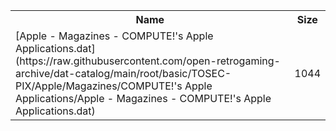<table>
<tr><th>Name</th><th>Size</th></tr>
<tr><td>[Apple - Magazines - COMPUTE!'s Apple Applications.dat](https://raw.githubusercontent.com/open-retrogaming-archive/dat-catalog/main/root/basic/TOSEC-PIX/Apple/Magazines/COMPUTE!'s Apple Applications/Apple - Magazines - COMPUTE!'s Apple Applications.dat)</td><td>1044</td></tr>
</table>
